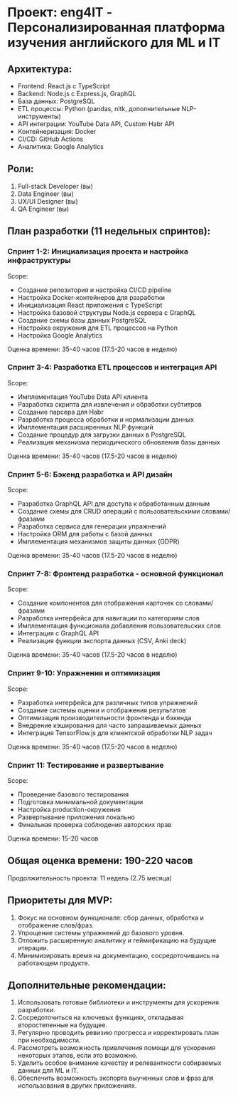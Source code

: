 # Проект: eng4IT - Персонализированная платформа изучения английского для ML и IT

## Архитектура:
- Frontend: React.js с TypeScript
- Backend: Node.js с Express.js, GraphQL
- База данных: PostgreSQL
- ETL процессы: Python (pandas, nltk, дополнительные NLP-инструменты)
- API интеграции: YouTube Data API, Custom Habr API
- Контейнеризация: Docker
- CI/CD: GitHub Actions
- Аналитика: Google Analytics

## Роли:
1. Full-stack Developer (вы)
2. Data Engineer (вы)
3. UX/UI Designer (вы)
4. QA Engineer (вы)

## План разработки (11 недельных спринтов):

### Спринт 1-2: Инициализация проекта и настройка инфраструктуры
Scope:
- Создание репозитория и настройка CI/CD pipeline
- Настройка Docker-контейнеров для разработки
- Инициализация React приложения с TypeScript
- Настройка базовой структуры Node.js сервера с GraphQL
- Создание схемы базы данных PostgreSQL
- Настройка окружения для ETL процессов на Python
- Настройка Google Analytics

Оценка времени: 35-40 часов (17.5-20 часов в неделю)

### Спринт 3-4: Разработка ETL процессов и интеграция API
Scope:
- Имплементация YouTube Data API клиента
- Разработка скрипта для извлечения и обработки субтитров
- Создание парсера для Habr
- Разработка процесса обработки и нормализации данных
- Имплементация расширенных NLP функций
- Создание процедур для загрузки данных в PostgreSQL
- Реализация механизма периодического обновления базы данных

Оценка времени: 35-40 часов (17.5-20 часов в неделю)

### Спринт 5-6: Бэкенд разработка и API дизайн
Scope:
- Разработка GraphQL API для доступа к обработанным данным
- Создание схемы для CRUD операций с пользовательскими словами/фразами
- Разработка сервиса для генерации упражнений
- Настройка ORM для работы с базой данных
- Имплементация механизмов защиты данных (GDPR)

Оценка времени: 35-40 часов (17.5-20 часов в неделю)

### Спринт 7-8: Фронтенд разработка - основной функционал
Scope:
- Создание компонентов для отображения карточек со словами/фразами
- Разработка интерфейса для навигации по категориям слов
- Имплементация функционала добавления пользовательских слов
- Интеграция с GraphQL API
- Реализация функции экспорта данных (CSV, Anki deck)

Оценка времени: 35-40 часов (17.5-20 часов в неделю)

### Спринт 9-10: Упражнения и оптимизация
Scope:
- Разработка интерфейса для различных типов упражнений
- Создание системы оценки и отображения результатов
- Оптимизация производительности фронтенда и бэкенда
- Внедрение кэширования для часто запрашиваемых данных
- Интеграция TensorFlow.js для клиентской обработки NLP задач

Оценка времени: 35-40 часов (17.5-20 часов в неделю)

### Спринт 11: Тестирование и развертывание
Scope:
- Проведение базового тестирования
- Подготовка минимальной документации
- Настройка production-окружения
- Развертывание приложения локально
- Финальная проверка соблюдения авторских прав

Оценка времени: 15-20 часов

## Общая оценка времени: 190-220 часов
Продолжительность проекта: 11 недель (2.75 месяца)

## Приоритеты для MVP:
1. Фокус на основном функционале: сбор данных, обработка и отображение слов/фраз.
2. Упрощение системы упражнений до базового уровня.
3. Отложить расширенную аналитику и геймификацию на будущие итерации.
4. Минимизировать время на документацию, сосредоточившись на работающем продукте.

## Дополнительные рекомендации:
1. Использовать готовые библиотеки и инструменты для ускорения разработки.
2. Сосредоточиться на ключевых функциях, откладывая второстепенные на будущее.
3. Регулярно проводить ревизию прогресса и корректировать план при необходимости.
4. Рассмотреть возможность привлечения помощи для ускорения некоторых этапов, если это возможно.
5. Уделить особое внимание качеству и релевантности собираемых данных для ML и IT.
6. Обеспечить возможность экспорта выученных слов и фраз для использования в других приложениях.

